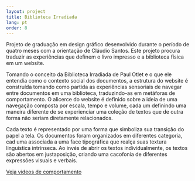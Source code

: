 ```yaml
---
layout: project
title: Biblioteca Irradiada
lang: pt
order: 8
---
```


Projeto de graduação em design gráfico desenvolvido durante o período de quatro meses com a orientação de Cláudio Santos. Este projeto procura traduzir as experiências que definem o livro impresso e a biblioteca física em um website.

Tomando o conceito da Biblioteca Irradiada de Paul Otlet e o que ele entendia como o contexto social dos documentos, a estrutura do website é construída tomando como partida as experiências sensoriais de navegar entre documentos em uma biblioteca, traduzindo-as em metáforas de comportamento. O alicerce do website é definido sobre a ideia de uma navegação composta por escala, tempo e volume, cada um definindo uma maneira diferente de se experienciar uma coleção de textos que de outra forma não seriam diretamente relacionados.

Cada texto é representado por uma forma que simboliza sua transição do papel a tela. Os documentos foram organizados em diferentes categoria, cad uma associada a uma face tipográfica que realça suas textura linguística intrínseca. Ao invés de abrir os textos individualmente, os textos são abertos em justaposição, criando uma cacofonia de diferentes expressões visuais e verbais.

<p class="specifications"><a target="_blank" href="https://vimeo.com/vitoretc">Veja vídeos de comportamento</a></p>